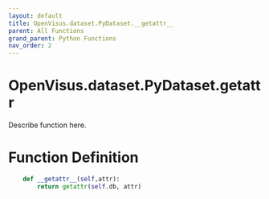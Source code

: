 ```yaml
---
layout: default
title: OpenVisus.dataset.PyDataset.__getattr__
parent: All Functions
grand_parent: Python Functions
nav_order: 2
---
```


# OpenVisus.dataset.PyDataset.__getattr__

Describe function here.

# Function Definition

```python
	def __getattr__(self,attr):
	    return getattr(self.db, attr)	
```
